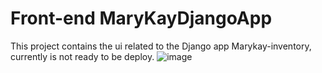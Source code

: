 # Front-end MaryKayDjangoApp
This project contains the ui related to the Django app Marykay-inventory,  currently is not ready to be deploy.
![image](https://user-images.githubusercontent.com/62716464/165644620-8eef8ee5-9071-4c78-bb9f-f7f6941d6e6c.png)

